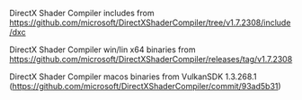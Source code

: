 DirectX Shader Compiler includes from https://github.com/microsoft/DirectXShaderCompiler/tree/v1.7.2308/include/dxc

DirectX Shader Compiler win/lin x64 binaries from https://github.com/microsoft/DirectXShaderCompiler/releases/tag/v1.7.2308

DirectX Shader Compiler macos binaries from VulkanSDK 1.3.268.1 (https://github.com/microsoft/DirectXShaderCompiler/commit/93ad5b31)
